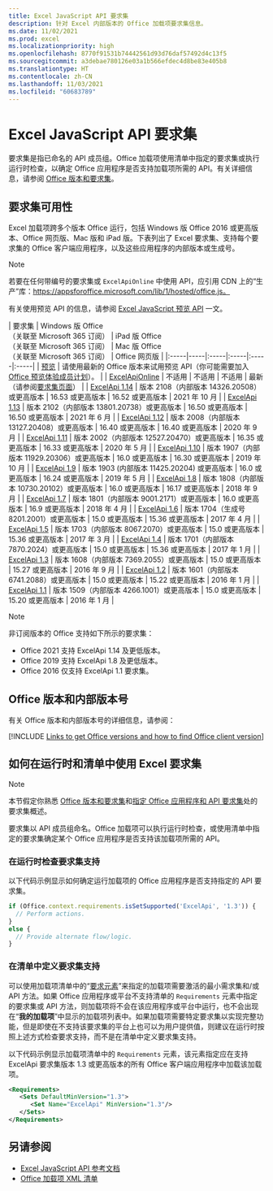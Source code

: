 ```yaml
---
title: Excel JavaScript API 要求集
description: 针对 Excel 内部版本的 Office 加载项要求集信息。
ms.date: 11/02/2021
ms.prod: excel
ms.localizationpriority: high
ms.openlocfilehash: 8770f91531b74442561d93d76daf57492d4c13f5
ms.sourcegitcommit: a3debae780126e03a1b566efdec4d8be83e405b8
ms.translationtype: HT
ms.contentlocale: zh-CN
ms.lasthandoff: 11/03/2021
ms.locfileid: "60683789"
---
```

# <a name="excel-javascript-api-requirement-sets"></a>Excel JavaScript API 要求集

要求集是指已命名的 API 成员组。Office 加载项使用清单中指定的要求集或执行运行时检查，以确定 Office 应用程序是否支持加载项所需的 API。有关详细信息，请参阅 [Office 版本和要求集](../../develop/office-versions-and-requirement-sets.md)。

## <a name="requirement-set-availability"></a>要求集可用性

Excel 加载项跨多个版本 Office 运行，包括 Windows 版 Office 2016 或更高版本、Office 网页版、Mac 版和 iPad 版。下表列出了 Excel 要求集、支持每个要求集的 Office 客户端应用程序，以及这些应用程序的内部版本或生成号。

> [!NOTE]
> 若要在任何带编号的要求集或 `ExcelApiOnline` 中使用 API，应引用 CDN 上的“生产”库：https://appsforoffice.microsoft.com/lib/1/hosted/office.js。
>
> 有关使用预览 API 的信息，请参阅 [Excel JavaScript 预览 API](excel-preview-apis.md) 一文。

|  要求集  |  Windows 版 Office<br>（关联至 Microsoft 365 订阅）  |  iPad 版 Office<br>（关联至 Microsoft 365 订阅）  |  Mac 版 Office<br>（关联至 Microsoft 365 订阅）  | Office 网页版 |
|:-----|-----|:-----|:-----|:-----|:-----|
| [预览](excel-preview-apis.md)  | 请使用最新的 Office 版本来试用预览 API（你可能需要加入 [Office 预览体验成员计划](https://insider.office.com)）。 |
| [ExcelApiOnline](excel-api-online-requirement-set.md) | 不适用 | 不适用 | 不适用 | 最新（请参阅[要求集页面](excel-api-online-requirement-set.md)） |
| [ExcelApi 1.14](excel-api-1-14-requirement-set.md) | 版本 2108（内部版本 14326.20508）或更高版本 | 16.53 或更高版本 | 16.52 或更高版本 | 2021 年 10 月 |
| [ExcelApi 1.13](excel-api-1-13-requirement-set.md) | 版本 2102（内部版本 13801.20738）或更高版本 | 16.50 或更高版本 | 16.50 或更高版本 | 2021 年 6 月 |
| [ExcelApi 1.12](excel-api-1-12-requirement-set.md) | 版本 2008（内部版本 13127.20408）或更高版本 | 16.40 或更高版本 | 16.40 或更高版本 | 2020 年 9 月 |
| [ExcelApi 1.11](excel-api-1-11-requirement-set.md) | 版本 2002（内部版本 12527.20470）或更高版本 | 16.35 或更高版本 | 16.33 或更高版本 | 2020 年 5 月 |
| [ExcelApi 1.10](excel-api-1-10-requirement-set.md) | 版本 1907（内部版本 11929.20306）或更高版本 | 16.0 或更高版本 | 16.30 或更高版本 | 2019 年 10 月 |
| [ExcelApi 1.9](excel-api-1-9-requirement-set.md)  | 版本 1903 (内部版本 11425.20204) 或更高版本 | 16.0 或更高版本 | 16.24 或更高版本 | 2019 年 5 月 |
| [ExcelApi 1.8](excel-api-1-8-requirement-set.md)  | 版本 1808（内部版本 10730.20102）或更高版本 | 16.0 或更高版本 | 16.17 或更高版本 | 2018 年 9 月 |
| [ExcelApi 1.7](excel-api-1-7-requirement-set.md)  | 版本 1801（内部版本 9001.2171）或更高版本   | 16.0 或更高版本  | 16.9 或更高版本  | 2018 年 4 月 |
| [ExcelApi 1.6](excel-api-1-6-requirement-set.md)  | 版本 1704（生成号 8201.2001）或更高版本   | 15.0 或更高版本  | 15.36 或更高版本 | 2017 年 4 月 |
| [ExcelApi 1.5](excel-api-1-5-requirement-set.md)  | 版本 1703（内部版本 8067.2070）或更高版本   | 15.0 或更高版本  | 15.36 或更高版本 | 2017 年 3 月 |
| [ExcelApi 1.4](excel-api-1-4-requirement-set.md)  | 版本 1701（内部版本 7870.2024）或更高版本   | 15.0 或更高版本  | 15.36 或更高版本 | 2017 年 1 月 |
| [ExcelApi 1.3](excel-api-1-3-requirement-set.md)  | 版本 1608（内部版本 7369.2055）或更高版本   | 15.0 或更高版本 | 15.27 或更高版本 | 2016 年 9 月 |
| [ExcelApi 1.2](excel-api-1-2-requirement-set.md)  | 版本 1601（内部版本 6741.2088）或更高版本   | 15.0 或更高版本 | 15.22 或更高版本 | 2016 年 1 月 |
| [ExcelApi 1.1](excel-api-1-1-requirement-set.md)  | 版本 1509（内部版本 4266.1001）或更高版本   | 15.0 或更高版本 | 15.20 或更高版本 | 2016 年 1 月 |

> [!NOTE]
> 非订阅版本的 Office 支持如下所示的要求集：
>
> - Office 2021 支持 ExcelApi 1.14 及更低版本。
> - Office 2019 支持 ExcelApi 1.8 及更低版本。
> - Office 2016 仅支持 ExcelApi 1.1 要求集。

## <a name="office-versions-and-build-numbers"></a>Office 版本和内部版本号

有关 Office 版本和内部版本号的详细信息，请参阅：

[!INCLUDE [Links to get Office versions and how to find Office client version](../../includes/links-get-office-versions-builds.md)]

## <a name="how-to-use-excel-requirement-sets-at-runtime-and-in-the-manifest"></a>如何在运行时和清单中使用 Excel 要求集

> [!NOTE]
> 本节假定你熟悉 [Office 版本和要求集](../../develop/office-versions-and-requirement-sets.md)和[指定 Office 应用程序和 API 要求集](../../develop/specify-office-hosts-and-api-requirements.md)处的要求集概述。

要求集以 API 成员组命名。Office 加载项可以执行运行时检查，或使用清单中指定的要求集确定某个 Office 应用程序是否支持该加载项所需的 API。

### <a name="checking-for-requirement-set-support-at-runtime"></a>在运行时检查要求集支持

以下代码示例显示如何确定运行加载项的 Office 应用程序是否支持指定的 API 要求集。

```js
if (Office.context.requirements.isSetSupported('ExcelApi', '1.3')) {
  // Perform actions.
}
else {
  // Provide alternate flow/logic.
}
```

### <a name="defining-requirement-set-support-in-the-manifest"></a>在清单中定义要求集支持

可以使用加载项清单中的“[要求元素](../manifest/requirements.md)”来指定的加载项需要激活的最小需求集和/或 API 方法。如果 Office 应用程序或平台不支持清单的 `Requirements` 元素中指定的要求集或 API 方法，则加载项将不会在该应用程序或平台中运行，也不会出现在“**我的加载项**”中显示的加载项列表中。如果加载项需要特定要求集以实现完整功能，但是即使在不支持该要求集的平台上也可以为用户提供值，则建议在运行时按照上述方式检查要求支持，而不是在清单中定义要求集支持。

以下代码示例显示加载项清单中的 `Requirements` 元素，该元素指定应在支持 ExcelApi 要求集版本 1.3 或更高版本的所有 Office 客户端应用程序中加载该加载项。

```xml
<Requirements>
   <Sets DefaultMinVersion="1.3">
      <Set Name="ExcelApi" MinVersion="1.3"/>
   </Sets>
</Requirements>
```

## <a name="see-also"></a>另请参阅

- [Excel JavaScript API 参考文档](/javascript/api/excel)
- [Office 加载项 XML 清单](../../develop/add-in-manifests.md)
